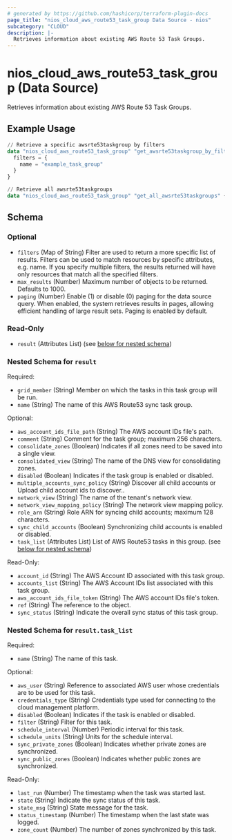 ```yaml
---
# generated by https://github.com/hashicorp/terraform-plugin-docs
page_title: "nios_cloud_aws_route53_task_group Data Source - nios"
subcategory: "CLOUD"
description: |-
  Retrieves information about existing AWS Route 53 Task Groups.
---
```


# nios_cloud_aws_route53_task_group (Data Source)

Retrieves information about existing AWS Route 53 Task Groups.

## Example Usage

```terraform
// Retrieve a specific awsrte53taskgroup by filters
data "nios_cloud_aws_route53_task_group" "get_awsrte53taskgroup_by_filters" {
  filters = {
    name = "example_task_group"
  }
}

// Retrieve all awsrte53taskgroups
data "nios_cloud_aws_route53_task_group" "get_all_awsrte53taskgroups" {}
```

<!-- schema generated by tfplugindocs -->
## Schema

### Optional

- `filters` (Map of String) Filter are used to return a more specific list of results. Filters can be used to match resources by specific attributes, e.g. name. If you specify multiple filters, the results returned will have only resources that match all the specified filters.
- `max_results` (Number) Maximum number of objects to be returned. Defaults to 1000.
- `paging` (Number) Enable (1) or disable (0) paging for the data source query. When enabled, the system retrieves results in pages, allowing efficient handling of large result sets. Paging is enabled by default.

### Read-Only

- `result` (Attributes List) (see [below for nested schema](#nestedatt--result))

<a id="nestedatt--result"></a>
### Nested Schema for `result`

Required:

- `grid_member` (String) Member on which the tasks in this task group will be run.
- `name` (String) The name of this AWS Route53 sync task group.

Optional:

- `aws_account_ids_file_path` (String) The AWS account IDs file's path.
- `comment` (String) Comment for the task group; maximum 256 characters.
- `consolidate_zones` (Boolean) Indicates if all zones need to be saved into a single view.
- `consolidated_view` (String) The name of the DNS view for consolidating zones.
- `disabled` (Boolean) Indicates if the task group is enabled or disabled.
- `multiple_accounts_sync_policy` (String) Discover all child accounts or Upload child account ids to discover..
- `network_view` (String) The name of the tenant's network view.
- `network_view_mapping_policy` (String) The network view mapping policy.
- `role_arn` (String) Role ARN for syncing child accounts; maximum 128 characters.
- `sync_child_accounts` (Boolean) Synchronizing child accounts is enabled or disabled.
- `task_list` (Attributes List) List of AWS Route53 tasks in this group. (see [below for nested schema](#nestedatt--result--task_list))

Read-Only:

- `account_id` (String) The AWS Account ID associated with this task group.
- `accounts_list` (String) The AWS Account IDs list associated with this task group.
- `aws_account_ids_file_token` (String) The AWS account IDs file's token.
- `ref` (String) The reference to the object.
- `sync_status` (String) Indicate the overall sync status of this task group.

<a id="nestedatt--result--task_list"></a>
### Nested Schema for `result.task_list`

Required:

- `name` (String) The name of this task.

Optional:

- `aws_user` (String) Reference to associated AWS user whose credentials are to be used for this task.
- `credentials_type` (String) Credentials type used for connecting to the cloud management platform.
- `disabled` (Boolean) Indicates if the task is enabled or disabled.
- `filter` (String) Filter for this task.
- `schedule_interval` (Number) Periodic interval for this task.
- `schedule_units` (String) Units for the schedule interval.
- `sync_private_zones` (Boolean) Indicates whether private zones are synchronized.
- `sync_public_zones` (Boolean) Indicates whether public zones are synchronized.

Read-Only:

- `last_run` (Number) The timestamp when the task was started last.
- `state` (String) Indicate the sync status of this task.
- `state_msg` (String) State message for the task.
- `status_timestamp` (Number) The timestamp when the last state was logged.
- `zone_count` (Number) The number of zones synchronized by this task.

